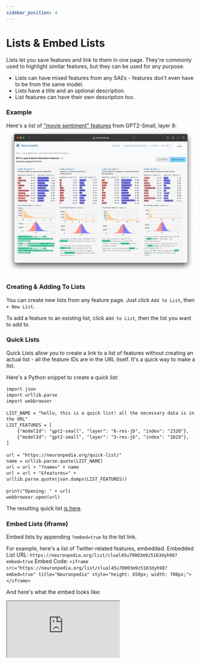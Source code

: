 ```yaml
---
sidebar_position: 4
---
```


# Lists & Embed Lists

Lists let you save features and link to them in one page. They're commonly used to highlight similar features, but they can be used for any purpose.

- Lists can have mixed features from any SAEs - features don't even have to be from the same model.
- Lists have a title and an optional description.
- List features can have their own description too.

### Example

Here's a list of ["movie sentiment" features](https://www.neuronpedia.org/list/clt3c1c200001298tvcoquyt7) from GPT2-Small, layer 8:
![Screenshot of a list on Neuronpedia](img/lists.png)

### Creating & Adding To Lists

You can create new lists from any feature page. Just click `Add to List`, then `+ New List`.

To add a feature to an existing list, click `Add to List`, then the list you want to add to.

### Quick Lists

Quick Lists allow you to create a link to a list of features without creating an actual list - all the feature IDs are in the URL itself. It's a quick way to make a list.

Here's a Python snippet to create a quick list:

```
import json
import urllib.parse
import webbrowser

LIST_NAME = "hello, this is a quick list! all the necessary data is in the URL"
LIST_FEATURES = [
    {"modelId": "gpt2-small", "layer": "6-res-jb", "index": "2320"},
    {"modelId": "gpt2-small", "layer": "3-res-jb", "index": "1029"},
]

url = "https://neuronpedia.org/quick-list/"
name = urllib.parse.quote(LIST_NAME)
url = url + "?name=" + name
url = url + "&features=" + urllib.parse.quote(json.dumps(LIST_FEATURES))

print("Opening: " + url)
webbrowser.open(url)
```

The resulting quick list [is here](https://www.neuronpedia.org/quick-list?name=hello%2C%20this%20is%20a%20quick%20list!%20all%20the%20necessary%20data%20is%20in%20the%20URL&features=%5B%7B%22modelId%22%3A%20%22gpt2-small%22%2C%20%22layer%22%3A%20%226-res-jb%22%2C%20%22index%22%3A%20%222320%22%7D%2C%20%7B%22modelId%22%3A%20%22gpt2-small%22%2C%20%22layer%22%3A%20%223-res-jb%22%2C%20%22index%22%3A%20%221029%22%7D%5D).

### Embed Lists (iframe)

Embed lists by appending `?embed=true` to the list link.

For example, here's a list of Twitter-related features, embedded.
Embedded List URL: `https://neuronpedia.org/list/clual45u70003m9z5163dyh98?embed=true`
Embed Code: `<iframe src="https://neuronpedia.org/list/clual45u70003m9z5163dyh98?embed=true" title="Neuronpedia" style="height: 650px; width: 700px;"></iframe>`

And here's what the embed looks like:

<iframe src="https://neuronpedia.org/list/clual45u70003m9z5163dyh98?embed=true" title="Neuronpedia" style={{border: "1px solid #ddd", borderRadius: "10px", width:"700px", height:"650px"}}></iframe>
